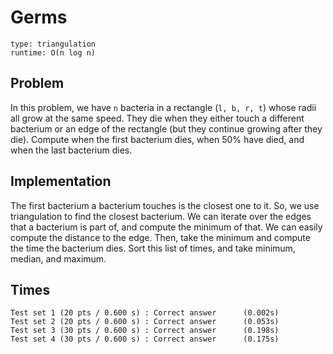 # Germs

```
type: triangulation
runtime: O(n log n)
```

## Problem

In this problem, we have `n` bacteria in a rectangle (`l, b, r, t`) whose radii
all grow at the same speed. They die when they either touch a different
bacterium or an edge of the rectangle (but they continue growing after they
die). Compute when the first bacterium dies, when 50% have died, and when the
last bacterium dies.

## Implementation

The first bacterium a bacterium touches is the closest one to it. So, we use
triangulation to find the closest bacterium. We can iterate over the edges that
a bacterium is part of, and compute the minimum of that. We can easily compute
the distance to the edge. Then, take the minimum and compute the time the
bacterium dies. Sort this list of times, and take minimum, median, and maximum.

## Times

```
Test set 1 (20 pts / 0.600 s) : Correct answer      (0.002s)
Test set 2 (20 pts / 0.600 s) : Correct answer      (0.053s)
Test set 3 (30 pts / 0.600 s) : Correct answer      (0.198s)
Test set 4 (30 pts / 0.600 s) : Correct answer      (0.175s)
```
